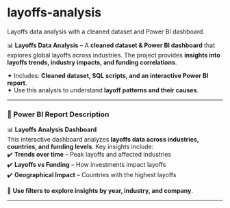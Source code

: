 # layoffs-analysis
Layoffs data analysis with a cleaned dataset and Power BI dashboard.


📊 **Layoffs Data Analysis** – A **cleaned dataset & Power BI dashboard** that explores global layoffs across industries. The project provides **insights into layoffs trends, industry impacts, and funding correlations**.  

✦ Includes: **Cleaned dataset, SQL scripts, and an interactive Power BI report**.  
✦ Use this analysis to understand **layoff patterns and their causes**.  

---

### **🔹 Power BI Report Description**
📊 **Layoffs Analysis Dashboard**  
This interactive dashboard analyzes **layoffs data across industries, countries, and funding levels**. Key insights include:  
✔️ **Trends over time** – Peak layoffs and affected industries  
✔️ **Layoffs vs Funding** – How investments impact layoffs  
✔️ **Geographical Impact** – Countries with the highest layoffs  

📌 **Use filters to explore insights by year, industry, and company**.  

---
